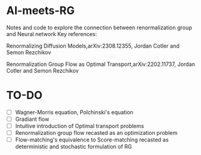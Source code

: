 # AI-meets-RG
Notes and code to explore the connection between renormalization group and Neural network
Key references:

Renormalizing Diffusion Models,arXiv:2308.12355, Jordan Cotler and Semon Rezchikov

Renormalization Group Flow as Optimal Transport,arXiv:2202.11737, Jordan Cotler and Semon Rezchikov

# TO-DO
- [ ] Wagner-Morris equation, Polchinski's equation
- [ ] Gradiant flow
- [ ] Intuitive introduction of Optimal transport problems
- [ ] Renormalization group flow recasted as an optimization problem
- [ ] Flow-matching's equivalence to Score-matching recasted as deterministic and stochastic formulation of RG
